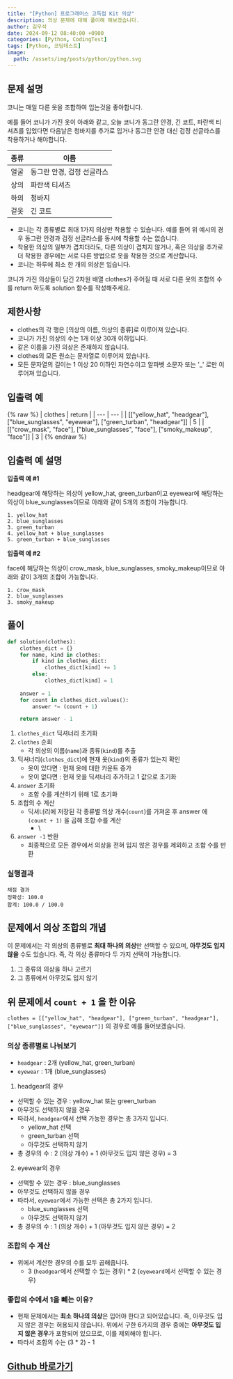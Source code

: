 ```yaml
---
title: "[Python] 프로그래머스 고득점 Kit 의상"
description: 의상 문제에 대해 풀이해 해보겠습니다.
author: 김우석
date: 2024-09-12 08:40:00 +0900
categories: [Python, CodingTest]
tags: [Python, 코딩테스트]
image:
  path: /assets/img/posts/python/python.svg
---
```


## 문제 설명
코니는 매일 다른 옷을 조합하여 입는것을 좋아합니다.

예를 들어 코니가 가진 옷이 아래와 같고, 오늘 코니가 동그란 안경, 긴 코트, 파란색 티셔츠를 입었다면 다음날은 청바지를 추가로 입거나 동그란 안경 대신 검정 선글라스를 착용하거나 해야합니다.

| 종류 | 이름 |
| --- | --- |
| 얼굴 | 동그란 안경, 검정 선글라스 |
| 상의 | 파란색 티셔츠 |
| 하의 | 청바지 |
| 겉옷 | 긴 코트 |

- 코니는 각 종류별로 최대 1가지 의상만 착용할 수 있습니다. 예를 들어 위 예시의 경우 동그란 안경과 검정 선글라스를 동시에 착용할 수는 없습니다.
- 착용한 의상의 일부가 겹치더라도, 다른 의상이 겹치지 않거나, 혹은 의상을 추가로 더 착용한 경우에는 서로 다른 방법으로 옷을 착용한 것으로 계산합니다.
- 코니는 하루에 최소 한 개의 의상은 입습니다.

코니가 가진 의상들이 담긴 2차원 배열 clothes가 주어질 때 서로 다른 옷의 조합의 수를 return 하도록 solution 함수를 작성해주세요.


## 제한사항
- clothes의 각 행은 [의상의 이름, 의상의 종류]로 이루어져 있습니다.
- 코니가 가진 의상의 수는 1개 이상 30개 이하입니다.
- 같은 이름을 가진 의상은 존재하지 않습니다.
- clothes의 모든 원소는 문자열로 이루어져 있습니다.
- 모든 문자열의 길이는 1 이상 20 이하인 자연수이고 알파벳 소문자 또는 '_' 로만 이루어져 있습니다.


## 입출력 예
{% raw %}
| clothes | return |
| --- | --- |
| \[\["yellow\_hat", "headgear"\], \["blue\_sunglasses", "eyewear"\], \["green\_turban", "headgear"\]\] | 5 |
| \[\["crow\_mask", "face"\], \["blue\_sunglasses", "face"\], \["smoky\_makeup", "face"\]\] | 3 |
{% endraw %}

## 입출력 예 설명
**입출력 예 #1**

headgear에 해당하는 의상이 yellow_hat, green_turban이고 eyewear에 해당하는 의상이 blue_sunglasses이므로 아래와 같이 5개의 조합이 가능합니다.

```
1. yellow_hat
2. blue_sunglasses
3. green_turban
4. yellow_hat + blue_sunglasses
5. green_turban + blue_sunglasses
```

**입출력 예 #2**

face에 해당하는 의상이 crow_mask, blue_sunglasses, smoky_makeup이므로 아래와 같이 3개의 조합이 가능합니다.

```
1. crow_mask
2. blue_sunglasses
3. smoky_makeup
```


## 풀이 
```python
def solution(clothes):
    clothes_dict = {}
    for name, kind in clothes:
        if kind in clothes_dict:
            clothes_dict[kind] += 1  
        else:
            clothes_dict[kind] = 1   
    
    answer = 1
    for count in clothes_dict.values():
        answer *= (count + 1)  

    return answer - 1  
```

1. `clothes_dict`  딕셔너리 초기화
2. `clothes` 순회
    - 각 의상의 이름(`name`)과 종류(`kind`)를 추출
3. 딕셔너리(`clothes_dict`)에 현재 옷(`kind`)의 종류가 있는지 확인
    - 옷이 있다면 : 현재 옷에 대한 카운트 증가
    - 옷이 없다면 : 현재 옷을 딕셔너리 추가하고 1 값으로 초기화
4. `answer` 초기화
    - 조합 수를 계산하기 위해 1로 초기화
5. 조합의 수 계산
    - 딕셔너리에 저장된 각 종류별 의상 개수(`count`)를 가져온 후 answer 에 `(count + 1)` 을 곱해 조합 수를 계산
        - \
6. `answer -1` 반환
    - 최종적으로 모든 경우에서 의상을 전혀 입지 않은 경우를 제외하고 조합 수를 반환


### 실행결과
```
채점 결과
정확성: 100.0
합계: 100.0 / 100.0
```


## 문제에서 의상 조합의 개념
이 문제에서는 각 의상의 종류별로 **최대 하나의 의상**만 선택할 수 있으며, **아무것도 입지 않을** 수도 있습니다. 즉, 각 의상 종류마다 두 가지 선택이 가능합니다.

1. 그 종류의 의상을 하나 고르기
2. 그 종류에서 아무것도 입지 않기

## 위 문제에서 `count + 1` 을 한 이유
`clothes = [["yellow_hat", "headgear"], ["green_turban", "headgear"], ["blue_sunglasses", "eyewear"]]` 의 경우로 예를 들어보겠습니다.

### 의상 종류별로 나눠보기
- `headgear` : 2개 (yellow_hat, green_turban)
- `eyewear` : 1개 (blue_sunglasses)

1. headgear의 경우
- 선택할 수 있는 경우 : yellow_hat 또는 green_turban
- 아무것도 선택하지 않을 경우
- 따라서, `headgear`에서 선택 가능한 경우는 총 3가지 입니다.
    - yellow_hat 선택
    - green_turban 선택
    - 아무것도 선택하지 않기
- 총 경우의 수 : 2 (의상 개수) + 1 (아무것도 입지 않은 경우) = 3

2. eyewear의 경우
- 선택할 수 있는 경우 : blue_sunglasses
- 아무것도 선택하지 않을 경우
- 따라서, `eyewear`에서 가능한 선택은 총 2가지 입니다.
    - blue_sunglasses 선택
    - 아무것도 선택하지 않기
- 총 경우의 수 : 1 (의상 개수) + 1 (아무것도 입지 않은 경우) = 2

### 조합의 수 계산
- 위에서 계산한 경우의 수를 모두 곱해줍니다.
    - 3 (`headgear`에서 선택할 수 있는 경우) * 2 (`eyeweard`에서 선택할 수 있는 경우)

### 좋합의 수에서 1을 뺴는 이유?
- 현재 문제에서는 **최소 하나의 의상**은 입어야 한다고 되어있습니다. 즉, 아무것도 입지 않은 경우는 허용되지 않습니다. 위에서 구한 6가지의 경우 중에는 **아무것도 입지 않은 경우**가 포함되어 있으므로, 이를 제외해야 합니다.
- 따라서 조합의 수는 (3 * 2) - 1

        

## [Github 바로가기](https://github.com/kr-goos/coding-test-solutions/blob/master/programmers/HighScoreKit/hash/count_clothing_combinations/solution.py)